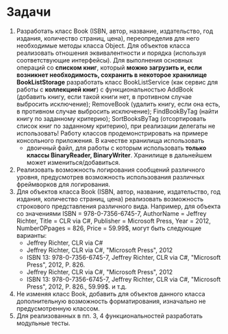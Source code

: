 # Задачи
1. Разработать класс Book (ISBN, автор, название, издательство, год издания, количество страниц, цена), переопределив для него необходимые методы класса Object. Для объектов класса реализовать отношения эквивалентности и порядка (используя соответствующие интерфейсы). Для выполнения основных операций со **списком книг**, который **можно загрузить и, если возникнет необходимость, сохранить в некоторое хранилище BookListStorage** разработать класс BookListService (как сервис для работы с **коллекцией книг**) с функциональностью AddBook (добавить книгу, если такой книги нет, в противном случае выбросить исключение); RemoveBook (удалить книгу, если она есть, в противном случае выбросить исключение); FindBookByTag (найти книгу по заданному критерию); SortBooksByTag (отсортировать список книг по заданному критерию), при реализации делегаты не использовать! Работу классов продемонстрировать на примере консольного приложения. В качестве хранилища использовать
    - двоичный файл, для работы с которым использовать **только классы BinaryReader, BinaryWriter**. Хранилище в дальнейшем может измениться/добавиться.
2. Реализовать возможность логирования сообщений различного уровня, предусмотрев возможность использования различных фреймворков для логирования.
3. Для объектов класса Book (ISBN, автор, название, издательство, год издания, количество страниц, цена) реализовать возможность строкового представления различного вида. Например, для объекта со значениями ISBN = 978-0-7356-6745-7, AuthorName  = Jeffrey Richter, Title = CLR via C#, Publisher = Microsoft Press, Year = 2012, NumberOPpages = 826, Price = 59.99$, могут быть следующие варианты:
    - Jeffrey Richter, CLR via C#
    - Jeffrey Richter, CLR via C#, "Microsoft Press", 2012
    - ISBN 13: 978-0-7356-6745-7, Jeffrey Richter, CLR via C#, "Microsoft Press", 2012, P. 826.
    - Jeffrey Richter, CLR via C#, "Microsoft Press", 2012
    - ISBN 13: 978-0-7356-6745-7, Jeffrey Richter, CLR via C#, "Microsoft Press", 2012, P. 826., 59.99$. и т.д. 
4. Не изменяя класс Book, добавить для объектов данного класса дополнительную возможность форматирования, изначально не предусмотренную классом.  
5. Для реализованных в пп. 3, 4 функциональностей разработать модульные тесты.
